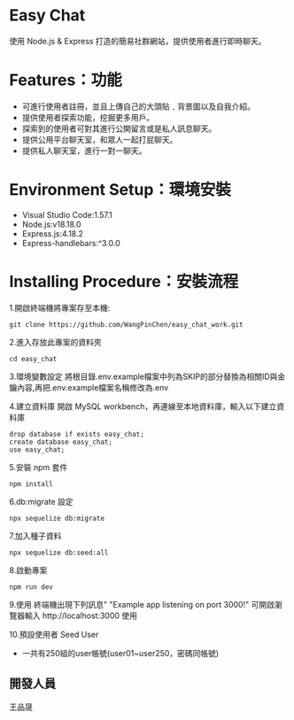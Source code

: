 
# Easy Chat
使用 Node.js & Express 打造的簡易社群網站，提供使用者進行即時聊天。

# Features：功能
- 可進行使用者註冊，並且上傳自己的大頭貼﹑背景圖以及自我介紹。
- 提供使用者探索功能，挖掘更多用戶。
- 探索到的使用者可對其進行公開留言或是私人訊息聊天。
- 提供公用平台聊天室，和眾人一起打屁聊天。
- 提供私人聊天室，進行一對一聊天。

# Environment Setup：環境安裝

- Visual Studio Code:1.57.1
- Node.js:v18.18.0
- Express.js:4.18.2
- Express-handlebars:^3.0.0

# Installing Procedure：安裝流程

1.開啟終端機將專案存至本機:
```
git clone https://github.com/WangPinChen/easy_chat_work.git
```
2.進入存放此專案的資料夾
```
cd easy_chat
```
3.環境變數設定
將根目錄.env.example檔案中列為SKIP的部分替換為相關ID與金鑰內容,再把.env.example檔案名稱修改為.env 

4.建立資料庫
開啟 MySQL workbench，再連線至本地資料庫，輸入以下建立資料庫 

```
drop database if exists easy_chat;
create database easy_chat;
use easy_chat;

```
5.安裝 npm 套件
```
npm install
```
6.db:migrate 設定
```
npx sequelize db:migrate 
```
7.加入種子資料
```
npx sequelize db:seed:all 
```
8.啟動專案
```
npm run dev
```
9.使用
終端機出現下列訊息" "Example app listening on port 3000!"
可開啟瀏覽器輸入 http://localhost:3000 使用

10.預設使用者 Seed User
- 一共有250組的user帳號(user01~user250，密碼同帳號)

## 開發人員
王品晟